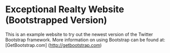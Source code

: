 # Exceptional Realty Website (Bootstrapped Version)

This is an example website to try out the newest version of the Twitter Bootstrap framework. More information on using Bootstrap can be found at: [GetBootstrap.com] (http://getbootstrap.com)
